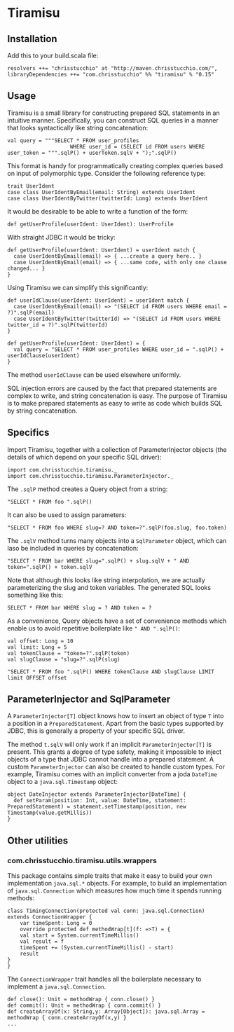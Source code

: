 # Tiramisu

## Installation

Add this to your build.scala file:

    resolvers ++= "chrisstucchio" at "http://maven.chrisstucchio.com/",
    libraryDependencies ++= "com.chrisstucchio" %% "tiramisu" % "0.15"

## Usage

Tiramisu is a small library for constructing prepared SQL statements in an intuitive manner. Specifically, you can construct SQL queries in a manner that looks syntactically like string concatenation:

    val query = """SELECT * FROM user_profiles
                        WHERE user_id = (SELECT id FROM users WHERE user_token = """.sqlP() + userToken.sqlV + ");".sqlP()

This format is handy for programmatically creating complex queries based on input of polymorphic type. Consider the following reference type:

    trait UserIdent
    case class UserIdentByEmail(email: String) extends UserIdent
    case class UserIdentByTwitter(twitterId: Long) extends UserIdent

It would be desirable to be able to write a function of the form:

    def getUserProfile(userIdent: UserIdent): UserProfile

With straight JDBC it would be tricky:

    def getUserProfile(userIdent: UserIdent) = userIdent match {
      case UserIdentByEmail(email) => { ...create a query here.. }
      case UserIdentByEmail(email) => { ...same code, with only one clause changed... }
    }

Using Tiramisu we can simplify this significantly:

    def userIdClause(userIdent: UserIdent) = userIdent match {
      case UserIdentByEmail(email) => "(SELECT id FROM users WHERE email = ?)".sqlP(email)
      case UserIdentByTwitter(twitterId) => "(SELECT id FROM users WHERE twitter_id = ?)".sqlP(twitterId)
    }

    def getUserProfile(userIdent: UserIdent) = {
      val query = "SELECT * FROM user_profiles WHERE user_id = ".sqlP() + userIdClause(userIdent)
    }

The method `userIdClause` can be used elsewhere uniformly.

SQL injection errors are caused by the fact that prepared statements are complex to write, and string concatenation is easy. The purpose of Tiramisu is to make prepared statements as easy to write as code which builds SQL by string concatenation.

## Specifics

Import Tiramisu, together with a collection of ParameterInjector objects (the details of which depend on your specific SQL driver):

    import com.chrisstucchio.tiramisu._
    import com.chrisstucchio.tiramisu.ParameterInjector._

The `.sqlP` method creates a Query object from a string:

    "SELECT * FROM foo ".sqlP()

It can also be used to assign parameters:

    "SELECT * FROM foo WHERE slug=? AND token=?".sqlP(foo.slug, foo.token)

The `.sqlV` method turns many objects into a `SqlParameter` object, which can laso be included in queries by concatenation:

    "SELECT * FROM bar WHERE slug=".sqlP() + slug.sqlV + " AND token=".sqlP() + token.sqlV

Note that although this looks like string interpolation, we are actually parameterizing the slug and token variables. The generated SQL looks something like this:

    SELECT * FROM bar WHERE slug = ? AND token = ?

As a convenience, Query objects have a set of convenience methods which enable us to avoid repetitive boilerplate like `" AND ".sqlP()`:

    val offset: Long = 10
    val limit: Long = 5
    val tokenClause = "token=?".sqlP(token)
    val slugClause = "slug=?".sqlP(slug)

    "SELECT * FROM foo ".sqlP() WHERE tokenClause AND slugClause LIMIT limit OFFSET offset

## ParameterInjector and SqlParameter

A `ParameterInjector[T]` object knows how to insert an object of type `T` into a position in a `PreparedStatement`. Apart from the basic types supported by JDBC, this is generally a property of your specific SQL driver.

The method `t.sqlV` will only work if an implicit `ParameterInjector[T]` is present. This grants a degree of type safety, making it impossible to inject objects of a type that JDBC cannot handle into a prepared statement. A custom `ParameterInjector` can also be created to handle custom types. For example, Tiramisu comes with an implicit converter from a joda `DateTime` object to a `java.sql.Timestamp` object:

    object DateInjector extends ParameterInjector[DateTime] {
      def setParam(position: Int, value: DateTime, statement: PreparedStatement) = statement.setTimestamp(position, new Timestamp(value.getMillis))
    }

## Other utilities

### com.chrisstucchio.tiramisu.utils.wrappers

This package contains simple traits that make it easy to build your own implementation `java.sql.*` objects. For example, to build an implementation of `java.sql.Connection` which measures how much time it spends running methods:

    class TimingConnection(protected val conn: java.sql.Connection) extends ConnectionWrapper {
        var timeSpent: Long = 0
        override protected def methodWrap[t](f: =>T) = {
	    val start = System.currentTimeMillis()
	    val result = f
	    timeSpent += (System.currentTimeMillis() - start)
	    result
	}
    }

The `ConnectionWrapper` trait handles all the boilerplate necessary to implement a `java.sql.Connection`.

    def close(): Unit = methodWrap { conn.close() }
    def commit(): Unit = methodWrap { conn.commit() }
    def createArrayOf(x: String,y: Array[Object]): java.sql.Array = methodWrap { conn.createArrayOf(x,y) }
    ...
